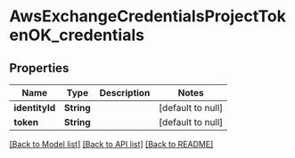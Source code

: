 # AwsExchangeCredentialsProjectTokenOK_credentials

## Properties

| Name           | Type       | Description | Notes             |
| -------------- | ---------- | ----------- | ----------------- |
| **identityId** | **String** |             | [default to null] |
| **token**      | **String** |             | [default to null] |

[[Back to Model list]](../README.md#documentation-for-models) [[Back to API list]](../README.md#documentation-for-api-endpoints) [[Back to README]](../README.md)
